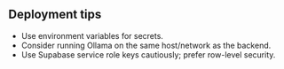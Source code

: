 ## Deployment tips

- Use environment variables for secrets.
- Consider running Ollama on the same host/network as the backend.
- Use Supabase service role keys cautiously; prefer row-level security.
